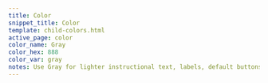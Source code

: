 ```yaml
---
title: Color
snippet_title: Color
template: child-colors.html
active_page: color
color_name: Gray
color_hex: 888
color_var: gray
notes: Use Gray for lighter instructional text, labels, default buttons, table header text, and icons.
---
```


